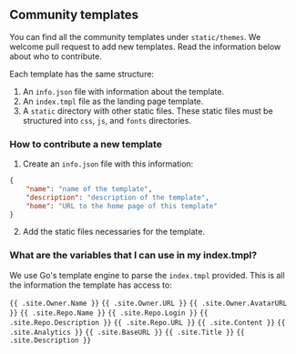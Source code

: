 ## Community templates

You can find all the community templates under `static/themes`. We welcome pull request to add new templates. Read the information below about who to contribute.

Each template has the same structure:

1. An `info.json` file with information about the template.
2. An `index.tmpl` file as the landing page template.
3. A `static` directory with other static files. These static files must be structured into `css`, `js`, and `fonts` directories.

### How to contribute a new template

1. Create an `info.json` file with this information:

```json
{
	"name": "name of the template",
	"description": "description of the template",
	"home": "URL to the home page of this template"
}
```

2. Add the static files necessaries for the template.

### What are the variables that I can use in my index.tmpl?

We use Go's template engine to parse the `index.tmpl` provided. This is all the information the template has access to:

`{{ .site.Owner.Name }}`
`{{ .site.Owner.URL }}`
`{{ .site.Owner.AvatarURL }}`
`{{ .site.Repo.Name }}`
`{{ .site.Repo.Login }}`
`{{ .site.Repo.Description }}`
`{{ .site.Repo.URL }}`
`{{ .site.Content }}`
`{{ .site.Analytics }}`
`{{ .site.BaseURL }}`
`{{ .site.Title }}`
`{{ .site.Description }}`
